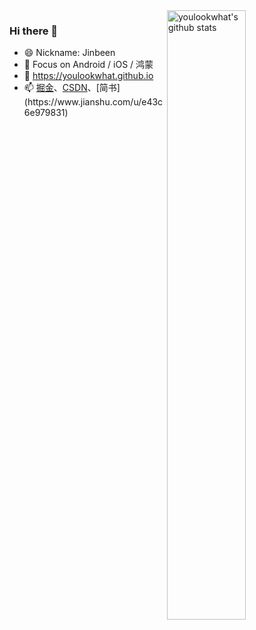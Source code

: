 <!--
### Hi, I'm an Android developer 👋
-->

<!--
<img src="https://media.giphy.com/media/hvRJCLFzcasrR4ia7z/giphy.gif" width="25px">
-->
<!-- <img align="right" alt="youlookwhat's github stats" width="50%" src="https://github-readme-stats.vercel.app/api?username=youlookwhat&show_icons=true&theme=vue&hide_border=true">
 -->
<!-- HarmonyOS -->
<img align="right" alt="youlookwhat's github stats" width="50%" src="https://github-readme-stats.vercel.app/api?username=youlookwhat&count_private=true&show_icons=true&icon_color=52B985&text_color=718096&bg_color=00000000&hide_title=false&theme=vue&hide_border=true" />

### Hi there  👋
- 😄 Nickname: Jinbeen
- 🔭 Focus on Android / iOS / 鸿蒙
- 💬 https://youlookwhat.github.io
- 📫 [掘金](https://juejin.cn/user/201965867640862/posts)、[CSDN](https://blog.csdn.net/jingbin_)、[简书](https://www.jianshu.com/u/e43c6e979831)
